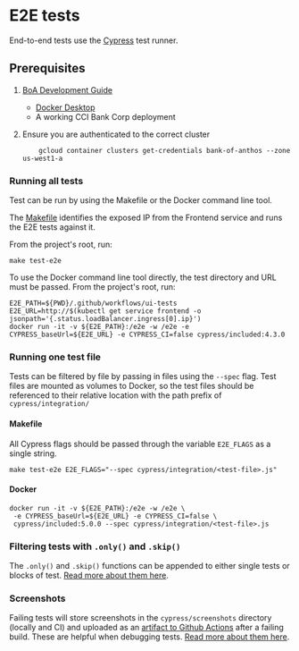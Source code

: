 # E2E tests

End-to-end tests use the [Cypress](cypress.io) test runner.

## Prerequisites

1. [BoA Development Guide]((../../../docs/development.md))
    * [Docker Desktop](https://www.docker.com/products/docker-desktop)
    * A working CCI Bank Corp deployment
1. Ensure you are authenticated to the correct cluster

    ```console
        gcloud container clusters get-credentials bank-of-anthos --zone us-west1-a
    ```

### Running all tests

Test can be run by using the Makefile or the Docker command line tool.

The [Makefile](../../../Makefile) identifies the exposed IP from the Frontend service and runs the E2E tests against it.

From the project's root, run:

```console
make test-e2e
```

To use the Docker command line tool directly, the test directory and URL must be passed.
From the project's root, run:

```console
E2E_PATH=${PWD}/.github/workflows/ui-tests
E2E_URL=http://$(kubectl get service frontend -o jsonpath='{.status.loadBalancer.ingress[0].ip}')
docker run -it -v ${E2E_PATH}:/e2e -w /e2e -e CYPRESS_baseUrl=${E2E_URL} -e CYPRESS_CI=false cypress/included:4.3.0
```

### Running one test file

Tests can be filtered by file by passing in files using the `--spec` flag.  Test files are mounted as volumes to Docker, so the test files should be referenced to their relative location with the path prefix of `cypress/integration/`

#### Makefile

All Cypress flags should be passed through the variable `E2E_FLAGS` as a single string.

```console
make test-e2e E2E_FLAGS="--spec cypress/integration/<test-file>.js"
```

#### Docker

```console
docker run -it -v ${E2E_PATH}:/e2e -w /e2e \
 -e CYPRESS_baseUrl=${E2E_URL} -e CYPRESS_CI=false \
 cypress/included:5.0.0 --spec cypress/integration/<test-file>.js
```

### Filtering tests with `.only()` and `.skip()`

The `.only()` and `.skip()` functions can be appended to either single tests or blocks of test. [Read more about them here](https://docs.cypress.io/guides/core-concepts/writing-and-organizing-tests.html#Excluding-and-Including-Tests).

### Screenshots

Failing tests will store screenshots in the `cypress/screenshots` directory (locally and CI) and uploaded as an [artifact to Github Actions](https://docs.github.com/en/actions/guides/storing-workflow-data-as-artifacts) after a failing build. These are helpful when debugging tests.  [Read more about them here](https://docs.cypress.io/guides/guides/screenshots-and-videos.html#Screenshots).